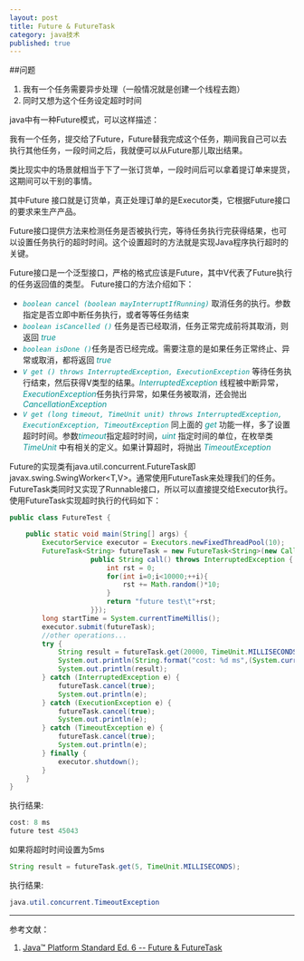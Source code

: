 ```yaml
---
layout: post
title: Future & FutureTask
category: java技术
published: true
---
```



##问题

1. 我有一个任务需要异步处理（一般情况就是创建一个线程去跑）
2. 同时又想为这个任务设定超时时间

java中有一种Future模式，可以这样描述：

我有一个任务，提交给了Future，Future替我完成这个任务，期间我自己可以去执行其他任务，一段时间之后，我就便可以从Future那儿取出结果。

类比现实中的场景就相当于下了一张订货单，一段时间后可以拿着提订单来提货，这期间可以干别的事情。

其中Future 接口就是订货单，真正处理订单的是Executor类，它根据Future接口的要求来生产产品。

Future接口提供方法来检测任务是否被执行完，等待任务执行完获得结果，也可以设置任务执行的超时时间。这个设置超时的方法就是实现Java程序执行超时的关键。

Future接口是一个泛型接口，严格的格式应该是Future<V>，其中V代表了Future执行的任务返回值的类型。 Future接口的方法介绍如下：

* <font color="#009393">_```boolean cancel (boolean mayInterruptIfRunning)```_</font> 取消任务的执行。参数指定是否立即中断任务执行，或者等等任务结束
* <font color="#009393">_```boolean isCancelled ()```_</font> 任务是否已经取消，任务正常完成前将其取消，则返回 <font color="#009393">_true_</font>
* <font color="#009393">_```boolean isDone ()```_</font>任务是否已经完成。需要注意的是如果任务正常终止、异常或取消，都将返回 <font color="#009393">_true_</font>
* <font color="#009393">_```V get () throws InterruptedException, ExecutionException```_</font>  等待任务执行结束，然后获得V类型的结果。<font color="#009393">_InterruptedException_</font> 线程被中断异常， <font color="#009393">_ExecutionException_</font>任务执行异常，如果任务被取消，还会抛出<font color="#009393">_CancellationException_</font>
* <font color="#009393">_```V get (long timeout, TimeUnit unit) throws InterruptedException, ExecutionException, TimeoutException```_</font> 同上面的 <font color="#009393">_get_</font> 功能一样，多了设置超时时间。参数<font color="#009393">_timeout_</font>指定超时时间，<font color="#009393">_uint_</font> 指定时间的单位，在枚举类 <font color="#009393">_TimeUnit_</font> 中有相关的定义。如果计算超时，将抛出 <font color="#009393">_TimeoutException_</font>

Future的实现类有java.util.concurrent.FutureTask<V>即 javax.swing.SwingWorker<T,V>。通常使用FutureTask来处理我们的任务。FutureTask类同时又实现了Runnable接口，所以可以直接提交给Executor执行。使用FutureTask实现超时执行的代码如下：

```java
public class FutureTest {

    public static void main(String[] args) {
        ExecutorService executor = Executors.newFixedThreadPool(10);
        FutureTask<String> futureTask = new FutureTask<String>(new Callable<String>() {//使用Callable接口作为构造参数
                    public String call() throws InterruptedException {
                        int rst = 0;
                        for(int i=0;i<10000;++i){
                            rst += Math.random()*10;
                        }
                        return "future test\t"+rst;
                    }});
        long startTime = System.currentTimeMillis();
        executor.submit(futureTask);
        //other operations...
        try {
            String result = futureTask.get(20000, TimeUnit.MILLISECONDS); //取得结果，同时设置超时执行时间为5秒。同样可以用future.get()，不设置执行超时时间取得结果
            System.out.println(String.format("cost: %d ms",(System.currentTimeMillis() - startTime)));
            System.out.println(result);
        } catch (InterruptedException e) {
            futureTask.cancel(true);
            System.out.println(e);
        } catch (ExecutionException e) {
            futureTask.cancel(true);
            System.out.println(e);
        } catch (TimeoutException e) {
            futureTask.cancel(true);
            System.out.println(e);
        } finally {
            executor.shutdown();
        }
    }
}
```

执行结果:

```java
cost: 8 ms
future test	45043
```

如果将超时时间设置为5ms

```java
String result = futureTask.get(5, TimeUnit.MILLISECONDS); 

```

执行结果:

```java
java.util.concurrent.TimeoutException
```

***

参考文献：

1. [Java™ Platform Standard Ed. 6 -- Future & FutureTask](http://docs.oracle.com/javase/6/docs/api/)